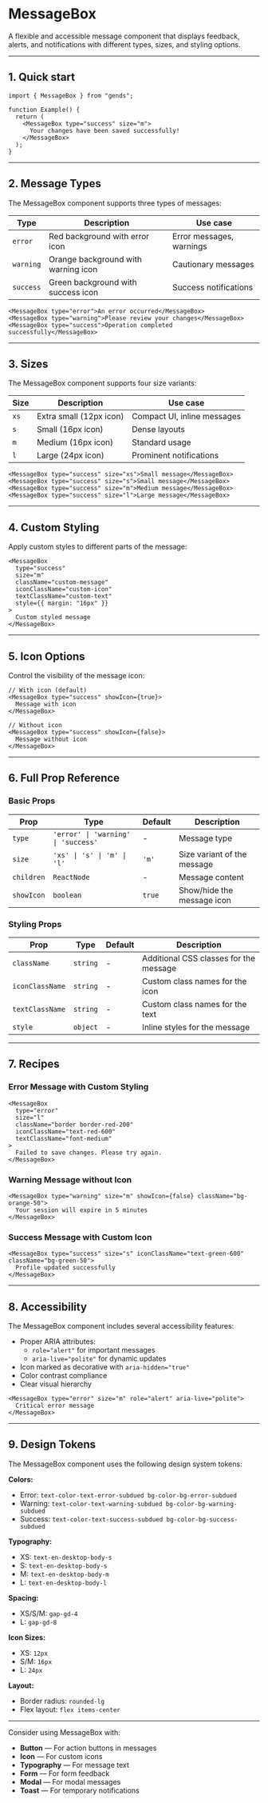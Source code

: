 # MessageBox

A flexible and accessible message component that displays feedback, alerts, and notifications with different types, sizes, and styling options.

---

## 1. Quick start

```tsx
import { MessageBox } from "gends";

function Example() {
  return (
    <MessageBox type="success" size="m">
      Your changes have been saved successfully!
    </MessageBox>
  );
}
```

---

## 2. Message Types

The MessageBox component supports three types of messages:

| Type      | Description                         | Use case                 |
| --------- | ----------------------------------- | ------------------------ |
| `error`   | Red background with error icon      | Error messages, warnings |
| `warning` | Orange background with warning icon | Cautionary messages      |
| `success` | Green background with success icon  | Success notifications    |

```tsx
<MessageBox type="error">An error occurred</MessageBox>
<MessageBox type="warning">Please review your changes</MessageBox>
<MessageBox type="success">Operation completed successfully</MessageBox>
```

---

## 3. Sizes

The MessageBox component supports four size variants:

| Size | Description             | Use case                    |
| ---- | ----------------------- | --------------------------- |
| `xs` | Extra small (12px icon) | Compact UI, inline messages |
| `s`  | Small (16px icon)       | Dense layouts               |
| `m`  | Medium (16px icon)      | Standard usage              |
| `l`  | Large (24px icon)       | Prominent notifications     |

```tsx
<MessageBox type="success" size="xs">Small message</MessageBox>
<MessageBox type="success" size="s">Small message</MessageBox>
<MessageBox type="success" size="m">Medium message</MessageBox>
<MessageBox type="success" size="l">Large message</MessageBox>
```

---

## 4. Custom Styling

Apply custom styles to different parts of the message:

```tsx
<MessageBox
  type="success"
  size="m"
  className="custom-message"
  iconClassName="custom-icon"
  textClassName="custom-text"
  style={{ margin: "16px" }}
>
  Custom styled message
</MessageBox>
```

---

## 5. Icon Options

Control the visibility of the message icon:

```tsx
// With icon (default)
<MessageBox type="success" showIcon={true}>
  Message with icon
</MessageBox>

// Without icon
<MessageBox type="success" showIcon={false}>
  Message without icon
</MessageBox>
```

---

## 6. Full Prop Reference

### Basic Props

| Prop       | Type                                | Default | Description                 |
| ---------- | ----------------------------------- | ------- | --------------------------- |
| `type`     | `'error' \| 'warning' \| 'success'` | -       | Message type                |
| `size`     | `'xs' \| 's' \| 'm' \| 'l'`         | `'m'`   | Size variant of the message |
| `children` | `ReactNode`                         | -       | Message content             |
| `showIcon` | `boolean`                           | `true`  | Show/hide the message icon  |

### Styling Props

| Prop            | Type     | Default | Description                            |
| --------------- | -------- | ------- | -------------------------------------- |
| `className`     | `string` | -       | Additional CSS classes for the message |
| `iconClassName` | `string` | -       | Custom class names for the icon        |
| `textClassName` | `string` | -       | Custom class names for the text        |
| `style`         | `object` | -       | Inline styles for the message          |

---

## 7. Recipes

### Error Message with Custom Styling

```tsx
<MessageBox
  type="error"
  size="l"
  className="border border-red-200"
  iconClassName="text-red-600"
  textClassName="font-medium"
>
  Failed to save changes. Please try again.
</MessageBox>
```

### Warning Message without Icon

```tsx
<MessageBox type="warning" size="m" showIcon={false} className="bg-orange-50">
  Your session will expire in 5 minutes
</MessageBox>
```

### Success Message with Custom Icon

```tsx
<MessageBox type="success" size="s" iconClassName="text-green-600" className="bg-green-50">
  Profile updated successfully
</MessageBox>
```

---

## 8. Accessibility

The MessageBox component includes several accessibility features:

- Proper ARIA attributes:
  - `role="alert"` for important messages
  - `aria-live="polite"` for dynamic updates
- Icon marked as decorative with `aria-hidden="true"`
- Color contrast compliance
- Clear visual hierarchy

```tsx
<MessageBox type="error" size="m" role="alert" aria-live="polite">
  Critical error message
</MessageBox>
```

---

## 9. Design Tokens

The MessageBox component uses the following design system tokens:

**Colors:**

- Error: `text-color-text-error-subdued bg-color-bg-error-subdued`
- Warning: `text-color-text-warning-subdued bg-color-bg-warning-subdued`
- Success: `text-color-text-success-subdued bg-color-bg-success-subdued`

**Typography:**

- XS: `text-en-desktop-body-s`
- S: `text-en-desktop-body-s`
- M: `text-en-desktop-body-m`
- L: `text-en-desktop-body-l`

**Spacing:**

- XS/S/M: `gap-gd-4`
- L: `gap-gd-8`

**Icon Sizes:**

- XS: `12px`
- S/M: `16px`
- L: `24px`

**Layout:**

- Border radius: `rounded-lg`
- Flex layout: `flex items-center`

---

Consider using MessageBox with:

- **Button** — For action buttons in messages
- **Icon** — For custom icons
- **Typography** — For message text
- **Form** — For form feedback
- **Modal** — For modal messages
- **Toast** — For temporary notifications
